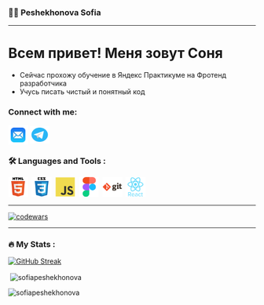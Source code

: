 ### :woman_student: Peshekhonova Sofia

---
# Всем привет! Меня зовут Соня
* Сейчас прохожу обучение в Яндекс Практикуме на Фротенд разработчика
* Учусь писать чистый и понятный код 


<h3 align="left">Connect with me:</h3>
<p align="left">
<a href="mailto:peshehonova_94@mail.ru" target="blank"><img align="center" src="./mail.svg" alt="SofiaPeshekhonova" height="40" width="40" /></a>
<a href="https://t.me/SofiaPeshekhonova" target="blank"><img align="center" src="./tel.svg" alt="SofiaPeshekhonova" height="35" width="40" /></a>
</p>

### :hammer_and_wrench: Languages and Tools :
<div>
  <img src="https://github.com/devicons/devicon/blob/master/icons/html5/html5-original-wordmark.svg" title="HTML" alt="HTML" width="40" height="40"/>&nbsp;
  <img src="https://github.com/devicons/devicon/blob/master/icons/css3/css3-original-wordmark.svg" title="css" alt="css" width="40" height="40"/>&nbsp;
  <img src="https://github.com/devicons/devicon/blob/master/icons/javascript/javascript-original.svg" title="JS" alt="JS" width="40" height="40"/>&nbsp;
  <img src="https://github.com/devicons/devicon/blob/master/icons/figma/figma-original.svg" title="figma" alt="figma" width="40" height="40"/>&nbsp;
  <img src="https://github.com/devicons/devicon/blob/master/icons/git/git-original-wordmark.svg" title="git" alt="git" width="40" height="40"/>&nbsp;
  <img src="https://github.com/devicons/devicon/blob/master/icons/react/react-original-wordmark.svg" title="git" alt="git" width="40" height="40"/>&nbsp;
 </div> 

---

[![codewars](https://www.codewars.com/users/sofiaPeshekhonova/badges/large)](https://www.codewars.com/users/sofiaPeshekhonova)   

---

### :fire: My Stats :

[![GitHub Streak](http://github-readme-streak-stats.herokuapp.com?user=sofiapeshekhonova&theme=lightk&hide_border=true&border_radius=6.5)](https://git.io/streak-stats)
<p>&nbsp;<img align="center" src="https://github-readme-stats.vercel.app/api?username=sofiapeshekhonova&show_icons=true&locale=en" alt="sofiapeshekhonova" /></p>
<p><img align="left" src="https://github-readme-stats.vercel.app/api/top-langs?username=sofiapeshekhonova&show_icons=true&locale=en&layout=compact" alt="sofiapeshekhonova" /></p
